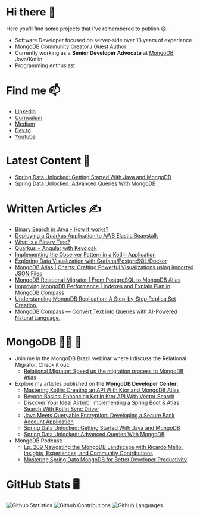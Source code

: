 # Hi there 👋

Here you'll find some projects that I've remembered to publish 😄:

- Software Developer focused on server-side over 13 years of experience
- MongoDB Community Creator / Guest Author
- Currently working as a **Senior Developer Advocate** at [MongoDB](https://mongodb.com/) Java/Kotlin
- Programming enthusiast

# Find me 📫 
 - <a href="https://www.linkedin.com/in/ricardohsmello/" target="_blank">Linkedin</a>  
 - <a href="https://docs.google.com/document/d/1gM-9FUVwwBFKiLafSFalMJHBRVDAE9b9zKVQROJIou0/edit?usp=sharing" target="_blank">Curriculum</a> 
 - <a href="https://medium.com/@ricardohsmello" target="_blank">Medium</a>
 - <a href="https://dev.to/ricardohsmello" target="_blank">Dev.to</a>
 - <a href="https://www.youtube.com/channel/UC1OioM3DPJL599iYkejNg0Q" target="_blank">Youtube</a>

# Latest Content 📜

   - <a href="https://www.mongodb.com/developer/products/mongodb/springdata-getting-started-with-java-mongodb/" target="blank">Spring Data Unlocked: Getting Started With Java and MongoDB</a>
   - <a href="https://www.mongodb.com/developer/products/mongodb/springdata-advanced-queries-with-mongodb/">Spring Data Unlocked: Advanced Queries With MongoDB</a>
# Written Articles ✍️
 - <a href="https://medium.com/javarevisited/binary-search-in-java-how-it-works-da479e74da5" target="_blank">Binary Search in Java - How it works?</a>
 - <a href="https://ricardohsmello.medium.com/deploying-a-quarkus-application-to-aws-elastic-beanstalk-73c7a1962a32" target="_blank">Deploying a Quarkus Application to AWS Elastic Beanstalk</a>
 - <a href="https://medium.com/javarevisited/what-is-a-binary-tree-1b389b05fec2" target="_blank">What is a Binary Tree?</a>
 - <a href="https://itnext.io/quarkus-with-angular-secured-with-keycloak-pt1-d1c00a4923b8" target="_blank">Quarkus + Angular with Keycloak</a>
 - <a href="https://ricardohsmello.medium.com/implementing-the-observer-pattern-in-a-kotlin-application-381aa117e2f5" target="_blank">Implementing the Observer Pattern in a Kotlin Application</a>
 - <a href="https://itnext.io/exploring-data-visualization-with-grafana-postgresql-docker-7d9cb3fae5e9" target="_blank">Exploring Data Visualization with Grafana/PostgreSQL/Docker</a>
 - <a href="https://itnext.io/mongodb-atlas-charts-importing-json-file-and-crafting-powerful-visualizations-915e20759a89" target="_blank">MongoDB Atlas | Charts: Crafting Powerful Visualizations using imported JSON Files</a>
 - <a href="https://ricardohsmello.medium.com/mongodb-relational-migrator-e84c49220cef" target="_blank">MongoDB Relational Migrator | From PostgreSQL to MongoDB Atlas</a>
 - <a href="https://ricardohsmello.medium.com/mongodb-compass-optimizing-performance-with-indexes-and-explain-plan-3fc15914a4a7" target="_blank">Improving MongoDB Performance | Indexes and Explain Plan in MongoDB Compass</a>
 - <a href="https://ricardohsmello.medium.com/understanding-mongodb-replication-a-step-by-step-tutorial-on-building-a-replica-set-cluster-b4267e4e2737" target="_blank">Understanding MongoDB Replication: A Step-by-Step Replica Set Creation.</a>
 - <a href="https://ricardohsmello.medium.com/mongodb-compass-convert-text-into-queries-with-ai-powered-natural-language-f708f9b54b2b" target="_blank">MongoDB Compass — Convert Text into Queries with AI-Powered Natural Language.</a>


# MongoDB 👨‍💻 🌱
- Join me in the MongoDB Brazil webinar where I discuss the Relational Migrator. Check it out:
   - <a href="https://www.mongodb.com/presentations/conheca-o-relational-migrator" target="_blank">Relational Migrator: Speed up the migration process to MongoDB Atlas</a>
- Explore my articles published on the **MongoDB Developer Center**:
   - <a href="https://www.mongodb.com/developer/languages/kotlin/mastering-kotlin-creating-api-ktor-mongodb-atlas/" target="_blank">Mastering Kotlin: Creating an API With Ktor and MongoDB Atlas</a>  
   - <a href="https://www.mongodb.com/developer/products/atlas/beyond-basics-enhancing-kotlin-ktor-api-vector-search/" target="_blank">Beyond Basics: Enhancing Kotlin Ktor API With Vector Search</a>
   - <a href="https://www.mongodb.com/developer/products/atlas/kotlin-driver-sync-with-atlas-search/" target="_blank">Discover Your Ideal Airbnb: Implementing a Spring Boot & Atlas Search With Kotlin Sync Driver</a>
   - <a href="https://www.mongodb.com/developer/products/atlas/java-queryable-encryption/" target="_blank">Java Meets Queryable Encryption: Developing a Secure Bank Account Application</a>
   - <a href="https://www.mongodb.com/developer/products/mongodb/springdata-getting-started-with-java-mongodb/" target="blank">Spring Data Unlocked: Getting Started With Java and MongoDB</a>
   - <a href="https://www.mongodb.com/developer/products/mongodb/springdata-advanced-queries-with-mongodb/" target="blank">Spring Data Unlocked: Advanced Queries With MongoDB</a>
- MongoDB Podcast:
   - <a href="https://www.mongodb.com/developer/podcasts/ep-209-navigating-the-mongodb-landscape-with-ricardo-mello-insights-experiences-and-community-contributions/" target="_blank"> Ep. 209 Navigating the MongoDB Landscape with Ricardo Mello: Insights, Experiences, and Community Contributions</a>
    - <a href="https://www.youtube.com/watch?v=w4lvxI47QnU&t=1551s&ab_channel=MongoDB" target="_blank">Mastering Spring Data MongoDB for Better Developer Productivity
</a>
    
# GitHub Stats 🖥️
![Github Statistics](https://github-readme-stats.vercel.app/api/?username=ricardohsmello&count_private=true&show_icons=true)
![Github Contributions](https://github-readme-streak-stats.herokuapp.com/?user=ricardohsmello&hide_border=true)
![Github Languages](https://github-readme-stats.vercel.app/api/top-langs/?username=ricardohsmello&layout=compact&count_private=true)
